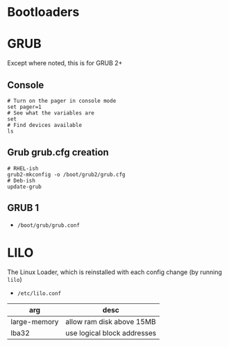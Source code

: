 # Bootloaders


# GRUB

Except where noted, this is for GRUB 2+


## Console

```shell
# Turn on the pager in console mode
set pager=1
# See what the variables are
set
# Find devices available
ls
```


## Grub grub.cfg creation

```shell
# RHEL-ish
grub2-mkconfig -o /boot/grub2/grub.cfg
# Deb-ish
update-grub
```


## GRUB 1

-   `/boot/grub/grub.conf`


# LILO

The Linux Loader, which is reinstalled with each config change (by running `lilo`)

-   `/etc/lilo.conf`

| arg          | desc                        |
|------------ |--------------------------- |
| large-memory | allow ram disk above 15MB   |
| lba32        | use logical block addresses |